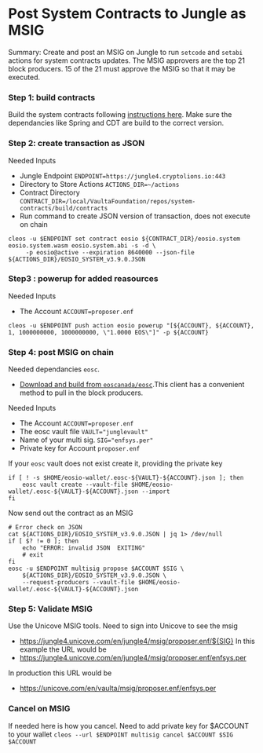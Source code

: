 # Post System Contracts to Jungle as MSIG

Summary: Create and post an MSIG on Jungle to run `setcode` and `setabi` actions for system contracts updates. The MSIG approvers are the top 21 block producers. 15 of the 21 must approve the MSIG so that it may be executed. 

### Step 1: build contracts 
Build the system contracts following [instructions here](https://github.com/VaultaFoundation/system-contracts/). Make sure the dependancies like Spring and CDT are build to the correct version. 

### Step 2: create transaction as JSON 
Needed Inputs 
- Jungle Endpoint `ENDPOINT=https://jungle4.cryptolions.io:443`
- Directory to Store Actions `ACTIONS_DIR=~/actions`
- Contract Directory `CONTRACT_DIR=/local/VaultaFoundation/repos/system-contracts/build/contracts`
- Run command to create JSON version of transaction, does not execute on chain
```
cleos -u $ENDPOINT set contract eosio ${CONTRACT_DIR}/eosio.system eosio.system.wasm eosio.system.abi -s -d \
     -p eosio@active --expiration 8640000 --json-file ${ACTIONS_DIR}/EOSIO_SYSTEM_v3.9.0.JSON
```

### Step3 : powerup for added reasources 
Needed Inputs
- The Account `ACCOUNT=proposer.enf`

`cleos -u $ENDPOINT push action eosio powerup "[${ACCOUNT}, ${ACCOUNT}, 1, 1000000000, 1000000000, \"1.0000 EOS\"]" -p ${ACCOUNT}`

### Step 4: post MSIG on chain 
Needed dependancies `eosc`. 
- [Download and build from `eoscanada/eosc`](https://github.com/eoscanada/eosc).This client has a convenient method to pull in the block producers. 

Needed Inputs
- The Account `ACCOUNT=proposer.enf`
- The eosc vault file `VAULT="junglevault"`
- Name of your multi sig. `SIG="enfsys.per"`
- Private key for Account `proposer.enf` 

If your `eosc` vault does not exist create it, providing the private key 
```
if [ ! -s $HOME/eosio-wallet/.eosc-${VAULT}-${ACCOUNT}.json ]; then
    eosc vault create --vault-file $HOME/eosio-wallet/.eosc-${VAULT}-${ACCOUNT}.json --import
fi
``` 

Now send out the contract as an MSIG 
```
# Error check on JSON 
cat ${ACTIONS_DIR}/EOSIO_SYSTEM_v3.9.0.JSON | jq 1> /dev/null
if [ $? != 0 ]; then
    echo "ERROR: invalid JSON  EXITING"
    # exit
fi
eosc -u $ENDPOINT multisig propose $ACCOUNT $SIG \
    ${ACTIONS_DIR}/EOSIO_SYSTEM_v3.9.0.JSON \
    --request-producers --vault-file $HOME/eosio-wallet/.eosc-${VAULT}-${ACCOUNT}.json
 ```

### Step 5: Validate MSIG 
Use the Unicove MSIG tools. Need to sign into Unicove to see the msig
- https://jungle4.unicove.com/en/jungle4/msig/proposer.enf/${SIG} 
In this example the URL would be
- https://jungle4.unicove.com/en/jungle4/msig/proposer.enf/enfsys.per

In production this URL would be
- https://unicove.com/en/vaulta/msig/proposer.enf/enfsys.per

### Cancel on MSIG
If needed here is how you cancel. Need to add private key for $ACCOUNT to your wallet 
`cleos --url $ENDPOINT multisig cancel $ACCOUNT $SIG $ACCOUNT`


